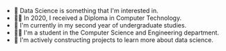 - 👀 Data Science is something that I'm interested in.
- 👩‍🎓 In 2020, I received a Diploma in Computer Technology.
- 🌱 I'm currently in my second year of undergraduate studies.
- 👩‍💻 I'm a student in the Computer Science and Engineering department.
- 👾 I'm actively constructing projects to learn more about data science.
